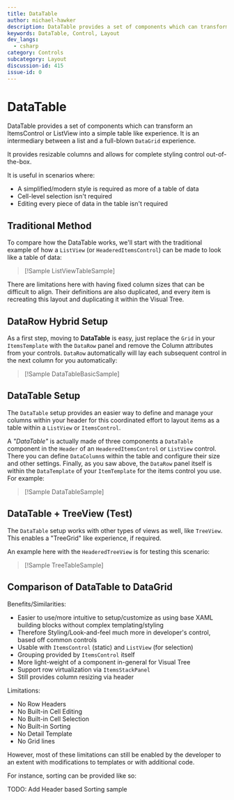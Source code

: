 ```yaml
---
title: DataTable
author: michael-hawker
description: DataTable provides a set of components which can transform an ItemsControl or ListView into a simple table like experience.
keywords: DataTable, Control, Layout
dev_langs:
  - csharp
category: Controls
subcategory: Layout
discussion-id: 415
issue-id: 0
---
```


# DataTable

DataTable provides a set of components which can transform an ItemsControl or ListView into a simple table
like experience. It is an intermediary between a list and a full-blown `DataGrid` experience.

It provides resizable columns and allows for complete styling control out-of-the-box.

It is useful in scenarios where:

- A simplified/modern style is required as more of a table of data
- Cell-level selection isn't required
- Editing every piece of data in the table isn't required

## Traditional Method

To compare how the DataTable works, we'll start with the traditional example of how a `ListView` (or `HeaderedItemsControl`)
can be made to look like a table of data:

> [!Sample ListViewTableSample]

There are limitations here with having fixed column sizes that can be difficult to align. Their definitions are
also duplicated, and every item is recreating this layout and duplicating it within the Visual Tree.

## DataRow Hybrid Setup

As a first step, moving to **DataTable** is easy, just replace the `Grid` in your `ItemsTemplate` with the `DataRow` panel
and remove the Column attributes from your controls. `DataRow` automatically will lay each subsequent control in the next column
for you automatically:

> [!Sample DataTableBasicSample]

## DataTable Setup

The `DataTable` setup provides an easier way to define and manage your columns within your header for this coordinated effort
to layout items as a table within a `ListView` or `ItemsControl`.

A _"DataTable"_ is actually made of three components a `DataTable` component in the `Header` of an `HeaderedItemsControl` or
`ListView` control. There you can define `DataColumn`s within the table and configure their size and other settings.
Finally, as you saw above, the `DataRow` panel itself is within the `DataTemplate` of your `ItemTemplate` for the items control
you use. For example:

> [!Sample DataTableSample]

## DataTable + TreeView (Test)

The `DataTable` setup works with other types of views as well, like `TreeView`. This enables a "TreeGrid" like experience, if required.

An example here with the `HeaderedTreeView` is for testing this scenario:

> [!Sample TreeTableSample]

## Comparison of DataTable to DataGrid

Benefits/Similarities:

- Easier to use/more intuitive to setup/customize as using base XAML building blocks without complex templating/styling
- Therefore Styling/Look-and-feel much more in developer's control, based off common controls
- Usable with `ItemsControl` (static) and `ListView` (for selection)
- Grouping provided by `ItemsControl` itself
- More light-weight of a component in-general for Visual Tree
- Support row virtualization via `ItemsStackPanel`
- Still provides column resizing via header

Limitations:

- No Row Headers
- No Built-in Cell Editing
- No Built-in Cell Selection
- No Built-in Sorting
- No Detail Template
- No Grid lines

However, most of these limitations can still be enabled by the developer to an extent with modifications to templates or
with additional code.

For instance, sorting can be provided like so:

TODO: Add Header based Sorting sample
